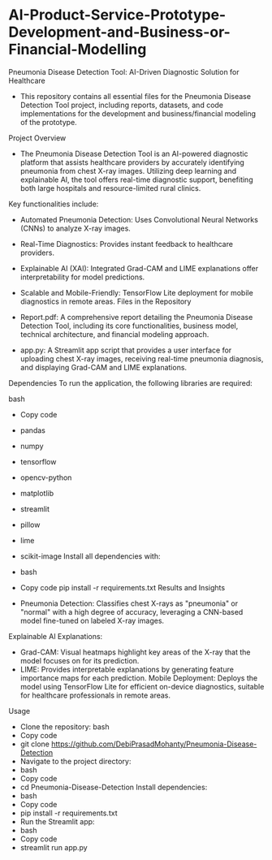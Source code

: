 # AI-Product-Service-Prototype-Development-and-Business-or-Financial-Modelling
Pneumonia Disease Detection Tool: AI-Driven Diagnostic Solution for Healthcare
- This repository contains all essential files for the Pneumonia Disease Detection Tool project, including reports, datasets, and code implementations for the development and business/financial modeling of the prototype.

Project Overview
- The Pneumonia Disease Detection Tool is an AI-powered diagnostic platform that assists healthcare providers by accurately identifying pneumonia from chest X-ray images. Utilizing deep learning and explainable AI, the tool offers real-time diagnostic support, benefiting both large hospitals and resource-limited rural clinics.

Key functionalities include:

- Automated Pneumonia Detection: Uses Convolutional Neural Networks (CNNs) to analyze X-ray images.
- Real-Time Diagnostics: Provides instant feedback to healthcare providers.
- Explainable AI (XAI): Integrated Grad-CAM and LIME explanations offer interpretability for model predictions.
- Scalable and Mobile-Friendly: TensorFlow Lite deployment for mobile diagnostics in remote areas.
Files in the Repository
- Report.pdf: A comprehensive report detailing the Pneumonia Disease Detection Tool, including its core functionalities, business model, technical architecture, and financial modeling approach.

- app.py: A Streamlit app script that provides a user interface for uploading chest X-ray images, receiving real-time pneumonia diagnosis, and displaying Grad-CAM and LIME explanations.

Dependencies
To run the application, the following libraries are required:

bash
- Copy code
- pandas
- numpy
- tensorflow
- opencv-python
- matplotlib
- streamlit
- pillow
- lime
- scikit-image
Install all dependencies with:

- bash
- Copy code
  pip install -r requirements.txt
Results and Insights
- Pneumonia Detection: Classifies chest X-rays as "pneumonia" or "normal" with a high degree of accuracy, leveraging a CNN-based model fine-tuned on labeled X-ray images.

Explainable AI Explanations:

- Grad-CAM: Visual heatmaps highlight key areas of the X-ray that the model focuses on for its prediction.
- LIME: Provides interpretable explanations by generating feature importance maps for each prediction.
Mobile Deployment: Deploys the model using TensorFlow Lite for efficient on-device diagnostics, suitable for healthcare professionals in remote areas.

Usage
- Clone the repository:
bash
- Copy code
- git clone https://github.com/DebiPrasadMohanty/Pneumonia-Disease-Detection
- Navigate to the project directory:
- bash
- Copy code
- cd Pneumonia-Disease-Detection
Install dependencies:
- bash
- Copy code
- pip install -r requirements.txt
- Run the Streamlit app:
- bash
- Copy code
- streamlit run app.py
